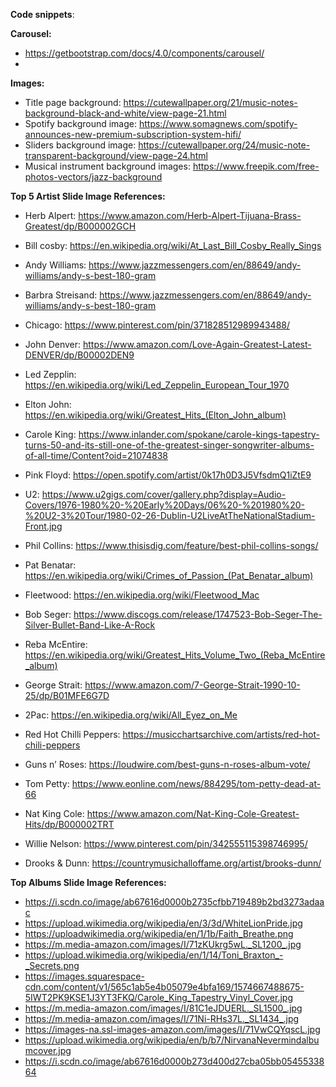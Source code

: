 **Code snippets**:

**Carousel:**
*  https://getbootstrap.com/docs/4.0/components/carousel/
*  
**Images:**

* Title page background: https://cutewallpaper.org/21/music-notes-background-black-and-white/view-page-21.html
* Spotify background image: https://www.somagnews.com/spotify-announces-new-premium-subscription-system-hifi/
* Sliders background image: https://cutewallpaper.org/24/music-note-transparent-background/view-page-24.html
* Musical instrument background images: https://www.freepik.com/free-photos-vectors/jazz-background

**Top 5 Artist Slide Image References:**

- Herb Alpert: https://www.amazon.com/Herb-Alpert-Tijuana-Brass-Greatest/dp/B000002GCH

- Bill cosby: https://en.wikipedia.org/wiki/At_Last_Bill_Cosby_Really_Sings

- Andy Williams: https://www.jazzmessengers.com/en/88649/andy-williams/andy-s-best-180-gram

- Barbra Streisand: https://www.jazzmessengers.com/en/88649/andy-williams/andy-s-best-180-gram

- Chicago: https://www.pinterest.com/pin/371828512989943488/

- John Denver: https://www.amazon.com/Love-Again-Greatest-Latest-DENVER/dp/B00002DEN9

- Led Zepplin: https://en.wikipedia.org/wiki/Led_Zeppelin_European_Tour_1970

- Elton John: https://en.wikipedia.org/wiki/Greatest_Hits_(Elton_John_album)

- Carole King: https://www.inlander.com/spokane/carole-kings-tapestry-turns-50-and-its-still-one-of-the-greatest-singer-songwriter-albums-of-all-time/Content?oid=21074838

- Pink Floyd: https://open.spotify.com/artist/0k17h0D3J5VfsdmQ1iZtE9

- U2: https://www.u2gigs.com/cover/gallery.php?display=Audio-Covers/1976-1980%20-%20Early%20Days/06%20-%201980%20-%20U2-3%20Tour/1980-02-26-Dublin-U2LiveAtTheNationalStadium-Front.jpg

- Phil Collins: https://www.thisisdig.com/feature/best-phil-collins-songs/

- Pat Benatar: https://en.wikipedia.org/wiki/Crimes_of_Passion_(Pat_Benatar_album)

- Fleetwood: https://en.wikipedia.org/wiki/Fleetwood_Mac

- Bob Seger: https://www.discogs.com/release/1747523-Bob-Seger-The-Silver-Bullet-Band-Like-A-Rock

- Reba McEntire: https://en.wikipedia.org/wiki/Greatest_Hits_Volume_Two_(Reba_McEntire_album)

- George Strait: https://www.amazon.com/7-George-Strait-1990-10-25/dp/B01MFE6G7D

- 2Pac: https://en.wikipedia.org/wiki/All_Eyez_on_Me

- Red Hot Chilli Peppers: https://musicchartsarchive.com/artists/red-hot-chili-peppers

- Guns n’ Roses: https://loudwire.com/best-guns-n-roses-album-vote/

- Tom Petty: https://www.eonline.com/news/884295/tom-petty-dead-at-66

- Nat King Cole: https://www.amazon.com/Nat-King-Cole-Greatest-Hits/dp/B000002TRT

- Willie Nelson: https://www.pinterest.com/pin/342555115398746995/

- Drooks & Dunn: https://countrymusichalloffame.org/artist/brooks-dunn/ 


**Top Albums Slide Image References:**
 - https://i.scdn.co/image/ab67616d0000b2735cfbb719489b2bd3273adaac 
 - https://upload.wikimedia.org/wikipedia/en/3/3d/WhiteLionPride.jpg
 - https://uploadwikimedia.org/wikipedia/en/1/1b/Faith_Breathe.png
 - https://m.media-amazon.com/images/I/71zKUkrg5wL._SL1200_.jpg
 - https://upload.wikimedia.org/wikipedia/en/1/14/Toni_Braxton_-_Secrets.png
 - https://images.squarespace-cdn.com/content/v1/565c1ab5e4b05079e4bfa169/1574667488675-5IWT2PK9KSE1J3YT3FKQ/Carole_King_Tapestry_Vinyl_Cover.jpg
 - https://m.media-amazon.com/images/I/81C1eJDUERL._SL1500_.jpg
 - https://m.media-amazon.com/images/I/71Ni-RHs37L._SL1434_.jpg 
 - https://images-na.ssl-images-amazon.com/images/I/71VwCQYqscL.jpg 
 - https://upload.wikimedia.org/wikipedia/en/b/b7/NirvanaNevermindalbumcover.jpg 
 - https://i.scdn.co/image/ab67616d0000b273d400d27cba05bb0545533864 

